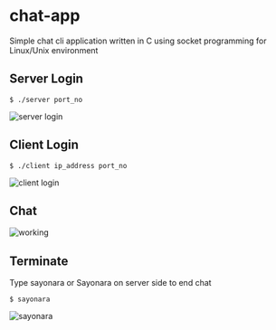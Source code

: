 # chat-app
Simple chat cli application written in C using socket programming for Linux/Unix environment

## Server Login
	
`$ ./server port_no`


![server login](https://user-images.githubusercontent.com/61150756/154855605-7cf2819c-d227-4016-bde7-0112c3f538cd.png)

## Client Login
	
`$ ./client ip_address port_no`

![client login](https://user-images.githubusercontent.com/61150756/154855688-66c2cd45-7d4d-4a81-a7b2-05d43392a6f9.png)

## Chat

![working](https://user-images.githubusercontent.com/61150756/154856048-c1740f3e-5645-47b3-9de3-6197c58ec213.png)

## Terminate

Type sayonara or Sayonara on server side to end chat

`$ sayonara` 

![sayonara](https://user-images.githubusercontent.com/61150756/154856252-13831ff8-7c93-473f-ac1f-096f59c89676.png)
